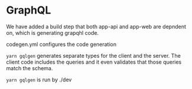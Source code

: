 # GraphQL

We have added a build step that both app-api and app-web are depndent on, which is generating grapqhl code.

codegen.yml configures the code generation

`yarn gqlgen` generates separate types for the client and the server. The client code includes the queries and it even validates that those queries match the schema.

`yarn gqlgen` is run by ./dev
